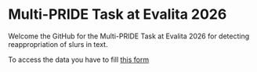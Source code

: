 # Multi-PRIDE Task at Evalita 2026

Welcome the GitHub for the Multi-PRIDE Task at Evalita 2026 for detecting reappropriation of slurs in text.

To access the data you have to fill [this form](https://forms.gle/stegvyLf7jY8T9Y48)